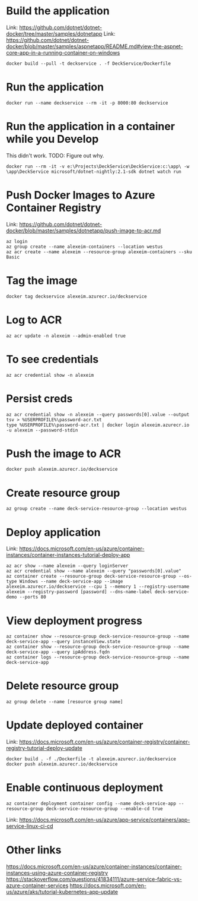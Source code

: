 # Build the application

Link: https://github.com/dotnet/dotnet-docker/tree/master/samples/dotnetapp
Link: https://github.com/dotnet/dotnet-docker/blob/master/samples/aspnetapp/README.md#view-the-aspnet-core-app-in-a-running-container-on-windows

```console
docker build --pull -t deckservice . -f DeckService/Dockerfile
```
# Run the application

```console
docker run --name deckservice --rm -it -p 8000:80 deckservice
```

# Run the application in a container while you Develop

This didn't work. TODO: Figure out why.

```console
docker run --rm -it -v e:\Projects\DeckService\DeckService:c:\app\ -w \app\DeckService microsoft/dotnet-nightly:2.1-sdk dotnet watch run
```

# Push Docker Images to Azure Container Registry

Link: https://github.com/dotnet/dotnet-docker/blob/master/samples/dotnetapp/push-image-to-acr.md

```console
az login
az group create --name alexeim-containers --location westus
az acr create --name alexeim --resource-group alexeim-containers --sku Basic
```

# Tag the image

```console
docker tag deckservice alexeim.azurecr.io/deckservice
```

# Log to ACR

```console
az acr update -n alexeim --admin-enabled true
```

# To see credentials

```console
az acr credential show -n alexeim
```

# Persist creds

```console
az acr credential show -n alexeim --query passwords[0].value --output tsv > %USERPROFILE%\password-acr.txt
type %USERPROFILE%\password-acr.txt | docker login alexeim.azurecr.io -u alexeim --password-stdin
```

# Push the image to ACR

```console
docker push alexeim.azurecr.io/deckservice
```

# Create resource group

```console
az group create --name deck-service-resource-group --location westus
```

# Deploy application 

Link: https://docs.microsoft.com/en-us/azure/container-instances/container-instances-tutorial-deploy-app

```console
az acr show --name alexeim --query loginServer
az acr credential show --name alexeim --query "passwords[0].value"
az container create --resource-group deck-service-resource-group --os-type Windows --name deck-service-app --image alexeim.azurecr.io/deckservice --cpu 1 --memory 1 --registry-username alexeim --registry-password [password] --dns-name-label deck-service-demo --ports 80
```

# View deployment progress

```console
az container show --resource-group deck-service-resource-group --name deck-service-app --query instanceView.state
az container show --resource-group deck-service-resource-group --name deck-service-app --query ipAddress.fqdn
az container logs --resource-group deck-service-resource-group --name deck-service-app
```

# Delete resource group

```console
az group delete --name [resource group name]
```

# Update deployed container

Link: https://docs.microsoft.com/en-us/azure/container-registry/container-registry-tutorial-deploy-update

```console
docker build . -f ./Dockerfile -t alexeim.azurecr.io/deckservice
docker push alexeim.azurecr.io/deckservice
```

# Enable continuous deployment

```console
az container deployment container config --name deck-service-app --resource-group deck-service-resource-group --enable-cd true
```

Link: https://docs.microsoft.com/en-us/azure/app-service/containers/app-service-linux-ci-cd


# Other links

https://docs.microsoft.com/en-us/azure/container-instances/container-instances-using-azure-container-registry
https://stackoverflow.com/questions/41834111/azure-service-fabric-vs-azure-container-services
https://docs.microsoft.com/en-us/azure/aks/tutorial-kubernetes-app-update